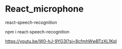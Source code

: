 # React_microphone

react-speech-recognition

npm i react-speech-recognition

https://youtu.be/W0-hJ-9YG3I?si=8cfmhWwBTzXL1Kql
